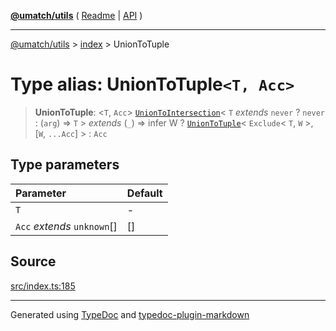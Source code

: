 [**@umatch/utils**](../../README.md) ( [Readme](../../README.md) \| [API](../../API.md) )

---

[@umatch/utils](../../API.md) > [index](../README.md) > UnionToTuple

# Type alias: UnionToTuple`<T, Acc>`

> **UnionToTuple**: \<`T`, `Acc`\> [`UnionToIntersection`](type-alias.UnionToIntersection.md)\< `T` _extends_ `never` ? `never` : (`arg`) => `T` \> _extends_ (`_`) => infer W ? [`UnionToTuple`](type-alias.UnionToTuple.md)\< `Exclude`\< `T`, `W` \>, [`W`, `...Acc`] \> : `Acc`

## Type parameters

| Parameter                   | Default |
| :-------------------------- | :------ |
| `T`                         | -       |
| `Acc` _extends_ `unknown`[] | []      |

## Source

[src/index.ts:185](https://github.com/umatch-oficial/utils/blob/1dcf13d/src/index.ts#L185)

---

Generated using [TypeDoc](https://typedoc.org/) and [typedoc-plugin-markdown](https://www.npmjs.com/package/typedoc-plugin-markdown)
